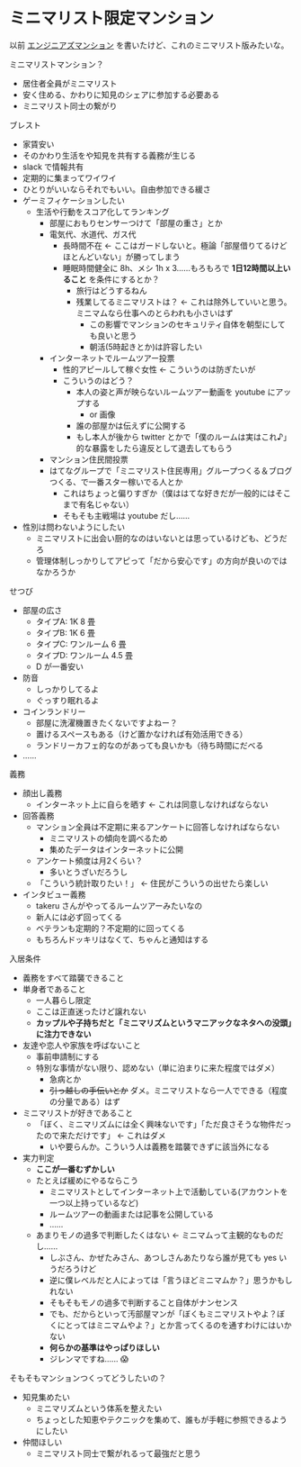 # ミニマリスト限定マンション
以前 [エンジニアズマンション](../../2019/11/24_engineers_apartment.md) を書いたけど、これのミニマリスト版みたいな。

ミニマリストマンション？

- 居住者全員がミニマリスト
- 安く住める、かわりに知見のシェアに参加する必要ある
- ミニマリスト同士の繋がり

ブレスト

- 家賃安い
- そのかわり生活をや知見を共有する義務が生じる
- slack で情報共有
- 定期的に集まってワイワイ
- ひとりがいいならそれでもいい。自由参加できる緩さ
- ゲーミフィケーションしたい
  - 生活や行動をスコア化してランキング
    - 部屋におもりセンサーつけて「部屋の重さ」とか
    - 電気代、水道代、ガス代
      - 長時間不在 ← ここはガードしないと。極論「部屋借りてるけどほとんどいない」が勝ってしまう
      - 睡眠時間健全に 8h、メシ 1h x 3……もろもろで **1日12時間以上いること** を条件にするとか？
        - 旅行はどうするねん
        - 残業してるミニマリストは？ ← これは除外していいと思う。ミニマムなら仕事へのとらわれも小さいはず
          - この影響でマンションのセキュリティ自体を朝型にしても良いと思う
          - 朝活(5時起きとか)は許容したい
    - インターネットでルームツアー投票
      - 性的アピールして稼ぐ女性 ← こういうのは防ぎたいが
      - こういうのはどう？
        - 本人の姿と声が映らないルームツアー動画を youtube にアップする
          - or 画像
        - 誰の部屋かは伝えずに公開する
        - もし本人が後から twitter とかで「僕のルームは実はこれ♪」的な暴露をしたら違反として退去してもらう
    - マンション住民間投票
    - はてなグループで「ミニマリスト住民専用」グループつくる＆ブログつくる、で一番スター稼いでる人とか
      - これはちょっと偏りすぎか（僕ははてな好きだが一般的にはそこまで有名じゃない）
      - そもそも主戦場は youtube だし……
- 性別は問わないようにしたい
  - ミニマリストに出会い厨的なのはいないとは思っているけども、どうだろ
  - 管理体制しっかりしてアピって「だから安心です」の方向が良いのではなかろうか

せつび

- 部屋の広さ
  - タイプA: 1K 8 畳
  - タイプB: 1K 6 畳
  - タイプC: ワンルーム 6 畳
  - タイプD: ワンルーム 4.5 畳
  - D が一番安い
- 防音
  - しっかりしてるよ
  - ぐっすり眠れるよ
- コインランドリー
  - 部屋に洗濯機置きたくないですよねー？
  - 置けるスペースもある（けど置かなければ有効活用できる）
  - ランドリーカフェ的なのがあっても良いかも（待ち時間にだべる
- ……

義務

- 顔出し義務
  - インターネット上に自らを晒す ← これは同意しなければならない
- 回答義務
  - マンション全員は不定期に来るアンケートに回答しなければならない
    - ミニマリストの傾向を調べるため
    - 集めたデータはインターネットに公開
  - アンケート頻度は月2くらい？
    - 多いとうざいだろうし
  - 「こういう統計取りたい！」 ← 住民がこういうの出せたら楽しい
- インタビュー義務
  - takeru さんがやってるルームツアーみたいなの
  - 新人には必ず回ってくる
  - ベテランも定期的？不定期的に回ってくる
  - もちろんドッキリはなくて、ちゃんと通知はする

入居条件

- 義務をすべて踏襲できること
- 単身者であること
  - 一人暮らし限定
  - ここは正直迷ったけど譲れない
  - **カップルや子持ちだと「ミニマリズムというマニアックなネタへの没頭」に注力できない**
- 友達や恋人や家族を呼ばないこと
  - 事前申請制にする
  - 特別な事情がない限り、認めない（単に泊まりに来た程度ではダメ）
    - 急病とか
    - ~~引っ越しの手伝いとか~~ ダメ。ミニマリストなら一人でできる（程度の分量である）はず
- ミニマリストが好きであること
  - 「ぼく、ミニマリズムには全く興味ないです」「ただ良さそうな物件だったので来ただけです」 ← これはダメ
    - いや要らんか。こういう人は義務を踏襲できずに該当外になる
- 実力判定
  - **ここが一番むずかしい**
  - たとえば緩めにやるならこう
    - ミニマリストとしてインターネット上で活動している(アカウントを一つ以上持っているなど)
    - ルームツアーの動画または記事を公開している
    - ……
  - あまりモノの過多で判断したくはない ← ミニマムって主観的なものだし……
    - しぶさん、かぜたみさん、あつしさんあたりなら誰が見ても yes いうだろうけど
    - 逆に僕レベルだと人によっては「言うほどミニマムか？」思うかもしれない
    - そもそもモノの過多で判断すること自体がナンセンス
    - でも、だからといって汚部屋マンが「ぼくもミニマリストやよ？ぼくにとってはミニマムやよ？」とか言ってくるのを通すわけにはいかない
    - **何らかの基準はやっぱりほしい**
    - ジレンマですね…… :scream:

そもそもマンションつくってどうしたいの？

- 知見集めたい
  - ミニマリズムという体系を整えたい
  - ちょっとした知恵やテクニックを集めて、誰もが手軽に参照できるようにしたい
- 仲間ほしい
  - ミニマリスト同士で繋がれるって最強だと思う
